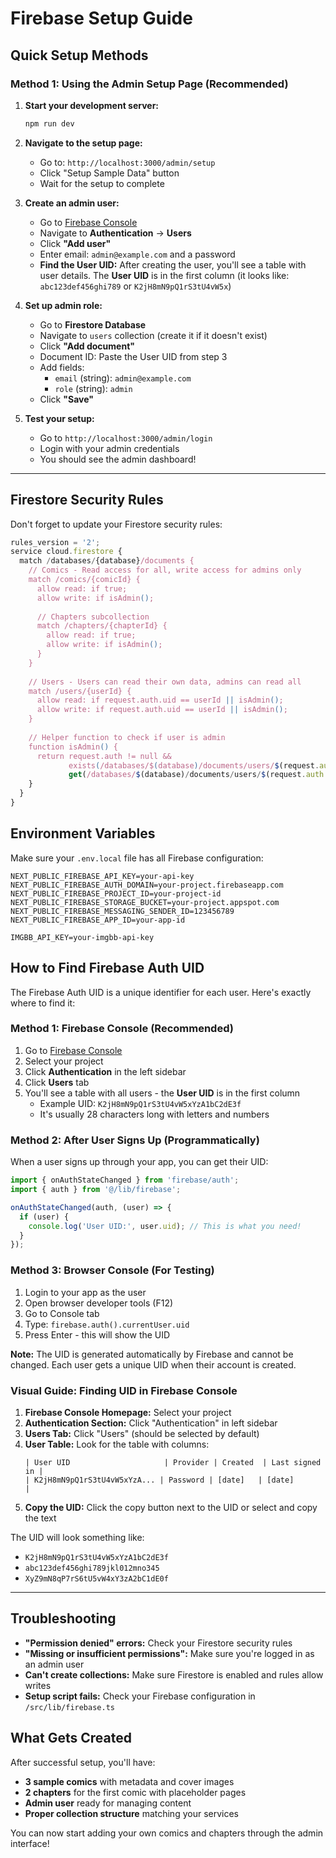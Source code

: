 # Firebase Setup Guide

## Quick Setup Methods

### Method 1: Using the Admin Setup Page (Recommended)

1. **Start your development server:**
   ```bash
   npm run dev
   ```

2. **Navigate to the setup page:**
   - Go to: `http://localhost:3000/admin/setup`
   - Click "Setup Sample Data" button
   - Wait for the setup to complete

3. **Create an admin user:**
   - Go to [Firebase Console](https://console.firebase.google.com/)
   - Navigate to **Authentication** → **Users**
   - Click **"Add user"**
   - Enter email: `admin@example.com` and a password
   - **Find the User UID:** After creating the user, you'll see a table with user details. The **User UID** is in the first column (it looks like: `abc123def456ghi789` or `K2jH8mN9pQ1rS3tU4vW5x`)

4. **Set up admin role:**
   - Go to **Firestore Database**
   - Navigate to `users` collection (create it if it doesn't exist)
   - Click **"Add document"**
   - Document ID: Paste the User UID from step 3
   - Add fields:
     - `email` (string): `admin@example.com`
     - `role` (string): `admin`
   - Click **"Save"**

5. **Test your setup:**
   - Go to `http://localhost:3000/admin/login`
   - Login with your admin credentials
   - You should see the admin dashboard!


---

## Firestore Security Rules

Don't forget to update your Firestore security rules:

```javascript
rules_version = '2';
service cloud.firestore {
  match /databases/{database}/documents {
    // Comics - Read access for all, write access for admins only
    match /comics/{comicId} {
      allow read: if true;
      allow write: if isAdmin();
      
      // Chapters subcollection
      match /chapters/{chapterId} {
        allow read: if true;
        allow write: if isAdmin();
      }
    }
    
    // Users - Users can read their own data, admins can read all
    match /users/{userId} {
      allow read: if request.auth.uid == userId || isAdmin();
      allow write: if request.auth.uid == userId || isAdmin();
    }
    
    // Helper function to check if user is admin
    function isAdmin() {
      return request.auth != null && 
             exists(/databases/$(database)/documents/users/$(request.auth.uid)) &&
             get(/databases/$(database)/documents/users/$(request.auth.uid)).data.role == 'admin';
    }
  }
}
```

## Environment Variables

Make sure your `.env.local` file has all Firebase configuration:

```env
NEXT_PUBLIC_FIREBASE_API_KEY=your-api-key
NEXT_PUBLIC_FIREBASE_AUTH_DOMAIN=your-project.firebaseapp.com
NEXT_PUBLIC_FIREBASE_PROJECT_ID=your-project-id
NEXT_PUBLIC_FIREBASE_STORAGE_BUCKET=your-project.appspot.com
NEXT_PUBLIC_FIREBASE_MESSAGING_SENDER_ID=123456789
NEXT_PUBLIC_FIREBASE_APP_ID=your-app-id

IMGBB_API_KEY=your-imgbb-api-key
```

## How to Find Firebase Auth UID

The Firebase Auth UID is a unique identifier for each user. Here's exactly where to find it:

### Method 1: Firebase Console (Recommended)
1. Go to [Firebase Console](https://console.firebase.google.com/)
2. Select your project
3. Click **Authentication** in the left sidebar
4. Click **Users** tab
5. You'll see a table with all users - the **User UID** is in the first column
   - Example UID: `K2jH8mN9pQ1rS3tU4vW5xYzA1bC2dE3f`
   - It's usually 28 characters long with letters and numbers

### Method 2: After User Signs Up (Programmatically)
When a user signs up through your app, you can get their UID:
```javascript
import { onAuthStateChanged } from 'firebase/auth';
import { auth } from '@/lib/firebase';

onAuthStateChanged(auth, (user) => {
  if (user) {
    console.log('User UID:', user.uid); // This is what you need!
  }
});
```

### Method 3: Browser Console (For Testing)
1. Login to your app as the user
2. Open browser developer tools (F12)
3. Go to Console tab
4. Type: `firebase.auth().currentUser.uid`
5. Press Enter - this will show the UID

**Note:** The UID is generated automatically by Firebase and cannot be changed. Each user gets a unique UID when their account is created.

### Visual Guide: Finding UID in Firebase Console

1. **Firebase Console Homepage:** Select your project
2. **Authentication Section:** Click "Authentication" in left sidebar
3. **Users Tab:** Click "Users" (should be selected by default)
4. **User Table:** Look for the table with columns:
   ```
   | User UID                     | Provider | Created  | Last signed in | 
   | K2jH8mN9pQ1rS3tU4vW5xYzA... | Password | [date]   | [date]        |
   ```
5. **Copy the UID:** Click the copy button next to the UID or select and copy the text

The UID will look something like:
- `K2jH8mN9pQ1rS3tU4vW5xYzA1bC2dE3f`
- `abc123def456ghi789jkl012mno345`
- `XyZ9mN8qP7rS6tU5vW4xY3zA2bC1dE0f`

---

## Troubleshooting

- **"Permission denied" errors:** Check your Firestore security rules
- **"Missing or insufficient permissions":** Make sure you're logged in as an admin user
- **Can't create collections:** Make sure Firestore is enabled and rules allow writes
- **Setup script fails:** Check your Firebase configuration in `/src/lib/firebase.ts`

## What Gets Created

After successful setup, you'll have:

- **3 sample comics** with metadata and cover images
- **2 chapters** for the first comic with placeholder pages
- **Admin user** ready for managing content
- **Proper collection structure** matching your services

You can now start adding your own comics and chapters through the admin interface!
